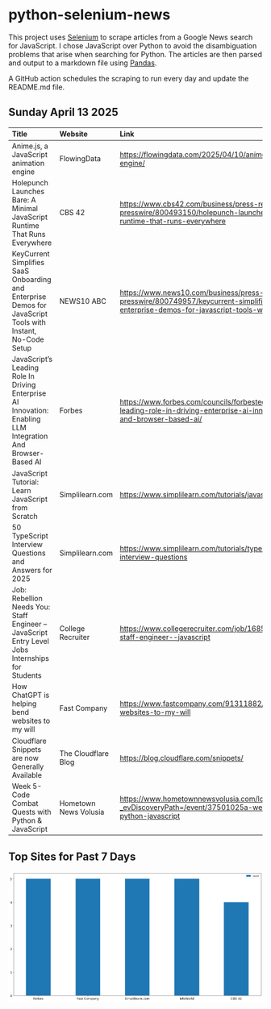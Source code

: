 # python-selenium-news

This project uses [Selenium](https://www.seleniumhq.org/) to scrape articles from a Google News search for JavaScript.
I chose JavaScript over Python to avoid the disambiguation problems that arise when searching for Python.
The articles are then parsed and output to a markdown file using [Pandas](https://pandas.pydata.org/).

A GitHub action schedules the scraping to run every day and update the README.md file.

## Sunday April 13 2025


| Title                                                                                                        | Website               | Link                                                                                                                                                                              |
|:-------------------------------------------------------------------------------------------------------------|:----------------------|:----------------------------------------------------------------------------------------------------------------------------------------------------------------------------------|
| Anime.js, a JavaScript animation engine                                                                      | FlowingData           | https://flowingdata.com/2025/04/10/anime-js-a-javascript-animation-engine/                                                                                                        |
| Holepunch Launches Bare: A Minimal JavaScript Runtime That Runs Everywhere                                   | CBS 42                | https://www.cbs42.com/business/press-releases/ein-presswire/800493150/holepunch-launches-bare-a-minimal-javascript-runtime-that-runs-everywhere                                   |
| KeyCurrent Simplifies SaaS Onboarding and Enterprise Demos for JavaScript Tools with Instant, No-Code Setup  | NEWS10 ABC            | https://www.news10.com/business/press-releases/ein-presswire/800749957/keycurrent-simplifies-saas-onboarding-and-enterprise-demos-for-javascript-tools-with-instant-no-code-setup |
| JavaScript’s Leading Role In Driving Enterprise AI Innovation: Enabling LLM Integration And Browser-Based AI | Forbes                | https://www.forbes.com/councils/forbestechcouncil/2025/04/10/javascripts-leading-role-in-driving-enterprise-ai-innovation-enabling-llm-integration-and-browser-based-ai/          |
| JavaScript Tutorial: Learn JavaScript from Scratch                                                           | Simplilearn.com       | https://www.simplilearn.com/tutorials/javascript-tutorial                                                                                                                         |
| 50 TypeScript Interview Questions and Answers for 2025                                                       | Simplilearn.com       | https://www.simplilearn.com/tutorials/typescript-tutorial/typescript-interview-questions                                                                                          |
| Job: Rebellion Needs You: Staff Engineer – JavaScript  Entry Level Jobs  Internships for Students            | College Recruiter     | https://www.collegerecruiter.com/job/1685435193-rebellion-needs-you-staff-engineer--javascript                                                                                    |
| How ChatGPT is helping bend websites to my will                                                              | Fast Company          | https://www.fastcompany.com/91311882/how-chatgpt-is-helping-bend-websites-to-my-will                                                                                              |
| Cloudflare Snippets are now Generally Available                                                              | The Cloudflare Blog   | https://blog.cloudflare.com/snippets/                                                                                                                                             |
| Week 5- Code Combat Quests with Python & JavaScript                                                          | Hometown News Volusia | https://www.hometownnewsvolusia.com/local-events/?_evDiscoveryPath=/event/37501025a-week-5-code-combat-quests-with-python-javascript                                              |
## Top Sites for Past 7 Days

![Graph of Top Sites](https://raw.githubusercontent.com/dan-mba/python-selenium-news/main/last-week.png)
